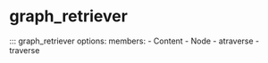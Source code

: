 # graph_retriever

::: graph_retriever
    options:
      members:
        - Content
        - Node
        - atraverse
        - traverse